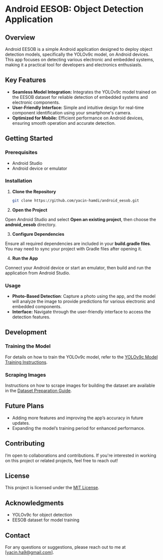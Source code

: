 # Android EESOB: Object Detection Application

## Overview

Android EESOB is a simple Android application designed to deploy object detection models, specifically the YOLOv9c model, on Android devices. This app focuses on detecting various electronic and embedded systems, making it a practical tool for developers and electronics enthusiasts.

## Key Features

- **Seamless Model Integration:** Integrates the YOLOv9c model trained on the EESOB dataset for reliable detection of embedded systems and electronic components.
- **User-Friendly Interface:** Simple and intuitive design for real-time component identification using your smartphone's camera.
- **Optimized for Mobile:** Efficient performance on Android devices, ensuring smooth operation and accurate detection.

## Getting Started

### Prerequisites

- Android Studio
- Android device or emulator


### Installation

1. **Clone the Repository**

   ```bash
   git clone https://github.com/yacin-hamdi/android_eesob.git
   ```

2. **Open the Project**

Open Android Studio and select **Open an existing project**, then choose the **android_eesob** directory.

3. **Configure Dependencies**

Ensure all required dependencies are included in your **build.gradle files**. You may need to sync your project with Gradle files after opening it.

4. **Run the App**

Connect your Android device or start an emulator, then build and run the application from Android Studio.

### Usage

- **Photo-Based Detection**: Capture a photo using the app, and the model will analyze the image to provide predictions for various electronic and embedded components.
- **Interface:** Navigate through the user-friendly interface to access the detection features.

## Development

### Training the Model

For details on how to train the YOLOv9c model, refer to the [YOLOv9c Model Training Instructions](https://github.com/yacin-hamdi/EESOB/blob/main/training.ipynb).

### Scraping Images

Instructions on how to scrape images for building the dataset are available in the [Dataset Preparation Guide](https://github.com/yacin-hamdi/EESOB/blob/main/web_scraper.ipynb).

## Future Plans

- Adding more features and improving the app’s accuracy in future updates.
- Expanding the model’s training period for enhanced performance.

## Contributing

I’m open to collaborations and contributions. If you're interested in working on this project or related projects, feel free to reach out!

## License

This project is licensed under the [MIT License](LICENSE).

## Acknowledgments

- YOLOv9c for object detection
- EESOB dataset for model training

## Contact

For any questions or suggestions, please reach out to me at [yacin.ha9@gmail.com].
